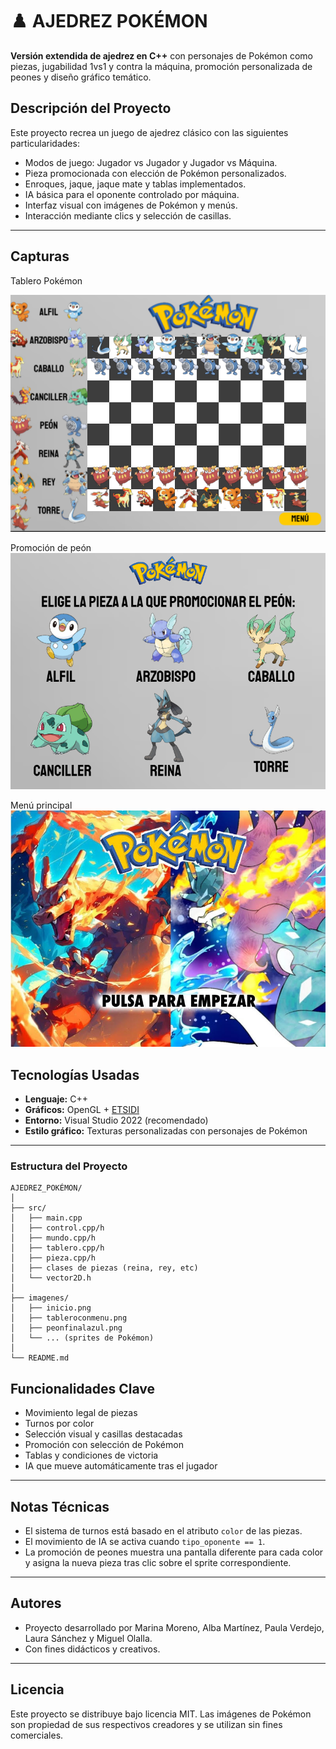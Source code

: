 # ♟️ AJEDREZ POKÉMON

**Versión extendida de ajedrez en C++** con personajes de Pokémon como piezas, jugabilidad 1vs1 y contra la máquina, promoción personalizada de peones y diseño gráfico temático.

## Descripción del Proyecto

Este proyecto recrea un juego de ajedrez clásico con las siguientes particularidades:

- Modos de juego: Jugador vs Jugador y Jugador vs Máquina.
- Pieza promocionada con elección de Pokémon personalizados.
- Enroques, jaque, jaque mate y tablas implementados.
- IA básica para el oponente controlado por máquina.
- Interfaz visual con imágenes de Pokémon y menús.
- Interacción mediante clics y selección de casillas.

---

## Capturas

Tablero Pokémon

![Tablero](AJEDREZ/bin/imagenes/tablerocompletoajedrez.PNG)

Promoción de peón  
![Promoción](AJEDREZ/bin/imagenes/peonfinalazul.png)

Menú principal  
![Inicio](AJEDREZ/bin/imagenes/inicio.png)


##  Tecnologías Usadas

- **Lenguaje:** C++
- **Gráficos:** OpenGL + [ETSIDI](https://github.com/Etsidi/ETSIDI)
- **Entorno:** Visual Studio 2022 (recomendado)
- **Estilo gráfico:** Texturas personalizadas con personajes de Pokémon

---

### Estructura del Proyecto

```
AJEDREZ_POKÉMON/
│
├── src/
│   ├── main.cpp
│   ├── control.cpp/h
│   ├── mundo.cpp/h
│   ├── tablero.cpp/h
│   ├── pieza.cpp/h
│   ├── clases de piezas (reina, rey, etc)
│   └── vector2D.h
│
├── imagenes/
│   ├── inicio.png
│   ├── tableroconmenu.png
│   ├── peonfinalazul.png
│   └── ... (sprites de Pokémon)
│
└── README.md
```


## Funcionalidades Clave

- Movimiento legal de piezas
- Turnos por color
- Selección visual y casillas destacadas
- Promoción con selección de Pokémon
- Tablas y condiciones de victoria
- IA que mueve automáticamente tras el jugador

---

##  Notas Técnicas

- El sistema de turnos está basado en el atributo `color` de las piezas.
- El movimiento de IA se activa cuando `tipo_oponente == 1`.
- La promoción de peones muestra una pantalla diferente para cada color y asigna la nueva pieza tras clic sobre el sprite correspondiente.

---

##  Autores

-  Proyecto desarrollado por Marina Moreno, Alba Martínez, Paula Verdejo, Laura Sánchez y Miguel Olalla.
- Con fines didácticos y creativos.

---

## Licencia

Este proyecto se distribuye bajo licencia MIT. Las imágenes de Pokémon son propiedad de sus respectivos creadores y se utilizan sin fines comerciales.


